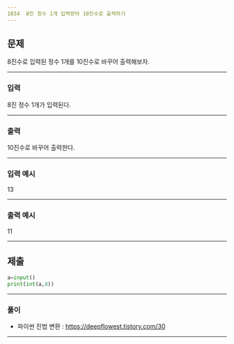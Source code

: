 ```yaml
---
1034  8진 정수 1개 입력받아 10진수로 출력하기
---
```

문제
---
8진수로 입력된 정수 1개를 10진수로 바꾸어 출력해보자.

---
### 입력 

8진 정수 1개가 입력된다.


---
### 출력   

10진수로 바꾸어 출력한다.

---
### 입력 예시

13

---
### 출력 예시

11

---
제출
---
```python
a=input()
print(int(a,8))
```
---
### 풀이
* 파이썬 진법 변환 : https://deepflowest.tistory.com/30

---
